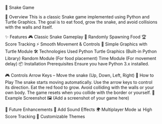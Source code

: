 🐍 Snake Game

📌 Overview
This is a classic Snake game implemented using Python and Turtle Graphics. The goal is to eat food, grow the snake, and avoid collisions with the walls and itself.

✨ Features
🎮 Classic Snake Gameplay
🍏 Randomly Spawning Food
🏆 Score Tracking
⚡ Smooth Movement & Controls
🔲 Simple Graphics with Turtle Module
🛠️ Technologies Used
Python
Turtle Graphics (Built-in Python Library)
Random Module (For food placement)
Time Module (For movement delay)
📦 Installation
Prerequisites
Ensure you have Python 3.x installed.

🎮 Controls
Arrow Keys – Move the snake (Up, Down, Left, Right)
🚀 How to Play
The snake starts moving automatically.
Use the arrow keys to control its direction.
Eat the red food to grow.
Avoid colliding with the walls or your own body.
The game resets when you collide with the border or yourself.
📸 Example Screenshot
🖼️ (Add a screenshot of your game here)

🔧 Future Enhancements
🎵 Add Sound Effects
🌍 Multiplayer Mode
📊 High Score Tracking
🎨 Customizable Themes
